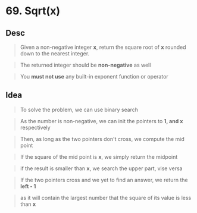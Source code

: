 # 69. Sqrt(x)

## Desc

> Given a non-negative integer **x**, return the square root of **x** rounded down to the nearest integer.

> The returned integer should be **non-negative** as well

> You **must not use** any built-in exponent function or operator

## Idea

> To solve the problem, we can use binary search

> As the number is non-negative, we can init the pointers to **1, and x** respectively

> Then, as long as the two pointers don't cross, we compute the mid point

> If the square of the mid point is **x**, we simply return the midpoint

> if the result is smaller than **x**, we search the upper part, vise versa

> If the two pointers cross and we yet to find an answer, we return the **left - 1**

> as it will contain the largest number that the square of its value is less than **x**